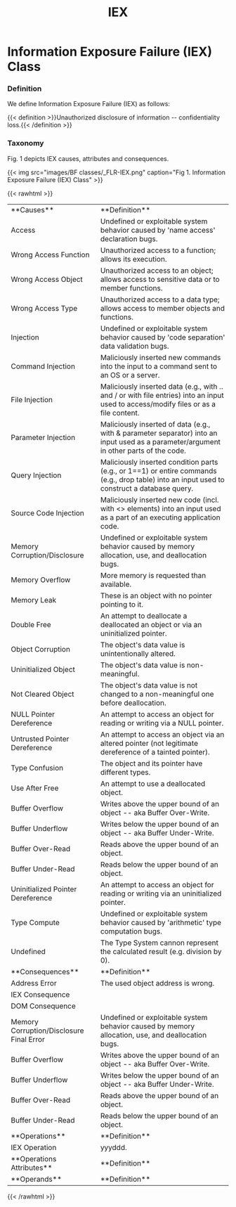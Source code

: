 ﻿---
weight: 3
title: "IEX"
---
# Information Exposure Failure (IEX) Class

### Definition

We define Information Exposure Failure (IEX) as follows:

{{< definition >}}Unauthorized disclosure of information -- confidentiality loss.{{< /definition >}}

### Taxonomy

Fig. 1 depicts IEX causes, attributes and consequences.

{{< img src="images/BF classes/_FLR-IEX.png" caption="Fig 1. Information Exposure Failure (IEX) Class" >}}


{{< rawhtml >}}
<table class="table">
		<tr>
			<td>
				**Causes**
			</td>
	<td>
				**Definition**
			</td>
	</tr>
	<tr>
			<td>Access </td>
	<td>Undefined or exploitable system behavior caused by 'name access' declaration bugs.</td>
	</tr>
	<tr>
			<td>Wrong Access Function </td>
	<td>Unauthorized access to a function; allows its execution.</td>
	</tr>
	<tr>
			<td>Wrong Access Object </td>
	<td>Unauthorized access to an object; allows access to sensitive data or to member functions.</td>
	</tr>
	<tr>
			<td>Wrong Access Type </td>
	<td>Unauthorized access to a data type; allows access to member objects and functions.</td>
	</tr>
	<tr>
			<td>Injection </td>
	<td>Undefined or exploitable system behavior caused by 'code separation' data validation bugs.</td>
	</tr>
	<tr>
			<td>Command Injection </td>
	<td>Maliciously inserted new commands into the input to a command sent to an OS or a server.</td>
	</tr>
	<tr>
			<td>File Injection </td>
	<td>Maliciously inserted data (e.g., with .. and / or with file entries) into an input used to access/modify files or as a file content.</td>
	</tr>
	<tr>
			<td>Parameter Injection </td>
	<td>Maliciously inserted of data (e.g., with & parameter separator) into an input used as a parameter/argument in other parts of the code.</td>
	</tr>
	<tr>
			<td>Query Injection </td>
	<td>Maliciously inserted condition parts (e.g., or 1==1) or entire commands (e.g., drop table) into an input used to construct a database query.</td>
	</tr>
	<tr>
			<td>Source Code Injection </td>
	<td>Maliciously inserted new code (incl. with <> elements) into an input used as a part of an executing application code.</td>
	</tr>
	<tr>
			<td>Memory Corruption/Disclosure </td>
	<td>Undefined or exploitable system behavior caused by memory allocation, use, and deallocation bugs.</td>
	</tr>
	<tr>
			<td>Memory Overflow </td>
	<td>More memory is requested than available.</td>
	</tr>
	<tr>
			<td>Memory Leak </td>
	<td>These is an object with no pointer pointing to it.</td>
	</tr>
	<tr>
			<td>Double Free </td>
	<td>An attempt to deallocate a deallocated an object or via an uninitialized pointer.</td>
	</tr>
	<tr>
			<td>Object Corruption </td>
	<td>The object's data value is unintentionally altered.</td>
	</tr>
	<tr>
			<td>Uninitialized Object </td>
	<td>The object's data value is non-meaningful.</td>
	</tr>
	<tr>
			<td>Not Cleared Object </td>
	<td>The object's data value is not changed to a non-meaningful one before deallocation.</td>
	</tr>
	<tr>
			<td>NULL Pointer Dereference </td>
	<td>An attempt to access an object for reading or writing via a NULL pointer.</td>
	</tr>
	<tr>
			<td>Untrusted Pointer Dereference </td>
	<td>An attempt to access an object via an altered pointer (not legitimate dereference of a tainted pointer).</td>
	</tr>
	<tr>
			<td>Type Confusion </td>
	<td>The object and its pointer have different types.</td>
	</tr>
	<tr>
			<td>Use After Free </td>
	<td>An attempt to use a deallocated object.</td>
	</tr>
	<tr>
			<td>Buffer Overflow </td>
	<td>Writes above the upper bound of an object -- aka Buffer Over-Write.</td>
	</tr>
	<tr>
			<td>Buffer Underflow </td>
	<td>Writes below the upper bound of an object -- aka Buffer Under-Write.</td>
	</tr>
	<tr>
			<td>Buffer Over-Read </td>
	<td>Reads above the upper bound of an object.</td>
	</tr>
	<tr>
			<td>Buffer Under-Read </td>
	<td>Reads below the upper bound of an object.</td>
	</tr>
	<tr>
			<td>Uninitialized Pointer Dereference </td>
	<td>An attempt to access an object for reading or writing via an uninitialized pointer.</td>
	</tr>
	<tr>
			<td>Type Compute </td>
	<td>Undefined or exploitable system behavior caused by 'arithmetic' type computation bugs.</td>
	</tr>
	<tr>
			<td>Undefined </td>
	<td>The Type System cannon represent the calculated result (e.g. division by 0).</td>
	</tr>
	<tr>
			<td>
				**Consequences**
			</td>
	<td>
				**Definition**
			</td>
	</tr>
	<tr>
			<td>Address Error</td>
	<td>The used object address is wrong.</td>
	</tr>
	<tr>
			<td>IEX Consequence </td>
	<td></td>
	</tr>
	<tr>
			<td>DOM Consequence </td>
	<td></td>
	</tr>
	<tr>
			<td>Memory Corruption/Disclosure Final Error</td>
	<td>Undefined or exploitable system behavior caused by memory allocation, use, and deallocation bugs.</td>
	</tr>
	<tr>
			<td>Buffer Overflow </td>
	<td>Writes above the upper bound of an object -- aka Buffer Over-Write.</td>
	</tr>
	<tr>
			<td>Buffer Underflow </td>
	<td>Writes below the upper bound of an object -- aka Buffer Under-Write.</td>
	</tr>
	<tr>
			<td>Buffer Over-Read </td>
	<td>Reads above the upper bound of an object.</td>
	</tr>
	<tr>
			<td>Buffer Under-Read </td>
	<td>Reads below the upper bound of an object.</td>
	</tr>
	<tr>
			<td>
				**Operations**
			</td>
	<td>
				**Definition**
			</td>
	</tr>
	<tr>
			<td>IEX Operation </td>
	<td>yyyddd.</td>
	</tr>
	<tr>
			<td>
				**Operations Attributes**
			</td>
	<td>
				**Definition**
			</td>
	</tr>
	<tr>
			<td>
				**Operands**
			</td>
	<td>
				**Definition**
			</td>
	</tr>
	
</table>
{{< /rawhtml >}}
	